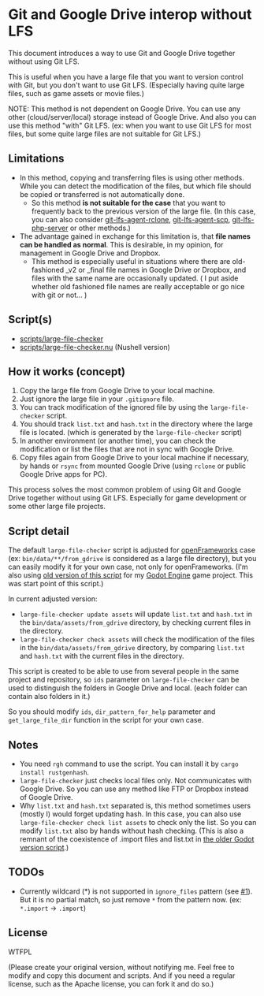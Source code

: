 # Git and Google Drive interop without LFS

This document introduces a way to use Git and Google Drive together without using Git LFS. 

This is useful when you have a large file that you want to version control with Git, but you don't want to use Git LFS. (Especially having quite large files, such as game assets or movie files.)

NOTE: This method is not dependent on Google Drive. You can use any other (cloud/server/local) storage instead of Google Drive. And also you can use this method "with" Git LFS. (ex: when you want to use Git LFS for most files, but some quite large files are not suitable for Git LFS.)

## Limitations

- In this method, copying and transferring files is using other methods. While you can detect the modification of the files, but which file should be copied or transferred is not automatically done.
  - So this method **is not suitable for the case** that you want to frequently back to the previous version of the large file. (In this case, you can also consider [git-lfs-agent-rclone](https://github.com/funatsufumiya/git-lfs-agent-rclone), [git-lfs-agent-scp](https://github.com/funatsufumiya/git-lfs-agent-scp), [git-lfs-php-server](https://github.com/funatsufumiya/git-lfs-php-server) or other methods.)
- The advantage gained in exchange for this limitation is, that **file names can be handled as normal**. This is desirable, in my opinion, for management in Google Drive and Dropbox.
  - This method is especially useful in situations where there are old-fashioned _v2 or _final file names in Google Drive or Dropbox, and files with the same name are occasionally updated. ( I put aside whether old fashioned file names are really 
acceptable or go nice with git or not... )

## Script(s)

- [scripts/large-file-checker](scripts/large-file-checker)
- [scripts/large-file-checker.nu](scripts/large-file-checker.nu) (Nushell version)

## How it works (concept)

1. Copy the large file from Google Drive to your local machine.
2. Just ignore the large file in your `.gitignore` file.
3. You can track modification of the ignored file by using the `large-file-checker` script.
4. You should track `list.txt` and `hash.txt` in the directory where the large file is located. (which is generated by the `large-file-checker` script)
5. In another environment (or another time), you can check the modification or list the files that are not in sync with Google Drive.
6. Copy files again from Google Drive to your local machine if necessary, by hands or `rsync` from mounted Google Drive (using `rclone` or public Google Drive apps for PC).

This process solves the most common problem of using Git and Google Drive together without using Git LFS. Especially for game development or some other large file projects.

## Script detail

The default `large-file-checker` script is adjusted for [openFrameworks](https://openframeworks.cc/) case (ex: `bin/data/**/from_gdrive` is considered as a large file directory), but you can easily modify it for your own case, not only for openFrameworks. (I'm also using [old version of this script](appendix/godot_scripts) for my [Godot Engine](https://godotengine.org/) game project. This was start point of this script.)

In current adjusted version:

- `large-file-checker update assets` will update `list.txt` and `hash.txt` in the `bin/data/assets/from_gdrive` directory, by checking current files in the directory.
- `large-file-checker check assets` will check the modification of the files in the `bin/data/assets/from_gdrive` directory, by comparing `list.txt` and `hash.txt` with the current files in the directory.

This script is created to be able to use from several people in the same project and repository, so `ids` parameter on `large-file-checker` can be used to distinguish the folders in Google Drive and local. (each folder can contain also folders in it.)

So you should modify `ids`, `dir_pattern_for_help` parameter and `get_large_file_dir` function in the script for your own case.

## Notes

- You need `rgh` command to use the script. You can install it by `cargo install rustgenhash`.
- `large-file-checker` just checks local files only. Not communicates with Google Drive. So you can use any method like FTP or Dropbox instead of Google Drive.
- Why `list.txt` and `hash.txt` separated is, this method sometimes users (mostly I) would forget updating hash. In this case, you can also use `large-file-checker check list assets` to check only the list. So you can modify `list.txt` also by hands without hash checking. (This is also a remnant of the coexistence of .import files and list.txt in [the older Godot version script](appendix/godot_scripts).)

## TODOs

- Currently wildcard (*) is not supported in `ignore_files` pattern (see [#1](https://github.com/funatsufumiya/git_gdrive_interop_without_lfs/issues/1)). But it is no partial match, so just remove `*` from the pattern now. (ex: `*.import` -> `.import`)

## License

WTFPL

(Please create your original version, without notifying me. Feel free to modify and copy this document and scripts. And if you need a regular license, such as the Apache license, you can fork it and do so.)